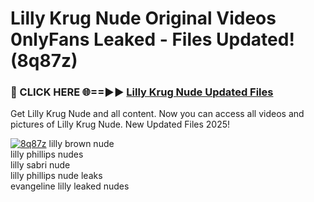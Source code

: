 # Lilly Krug Nude Original Videos 0nlyFans Leaked - Files Updated! (8q87z)

<h3>🔴 CLICK HERE 🌐==►► <a href="https://tinyurl.com/52m3yx9h" rel="nofollow">Lilly Krug Nude Updated Files</a></h3>

Get Lilly Krug Nude and all content. Now you can access all videos and pictures of Lilly Krug Nude. New Updated Files 2025!

[![8q87z](https://i.imgur.com/TnHtlc8.gif)](https://tinyurl.com/52m3yx9h)
lilly brown nude<br>
lilly phillips nudes<br>
lilly sabri nude<br>
lilly phillips nude leaks<br>
evangeline lilly leaked nudes